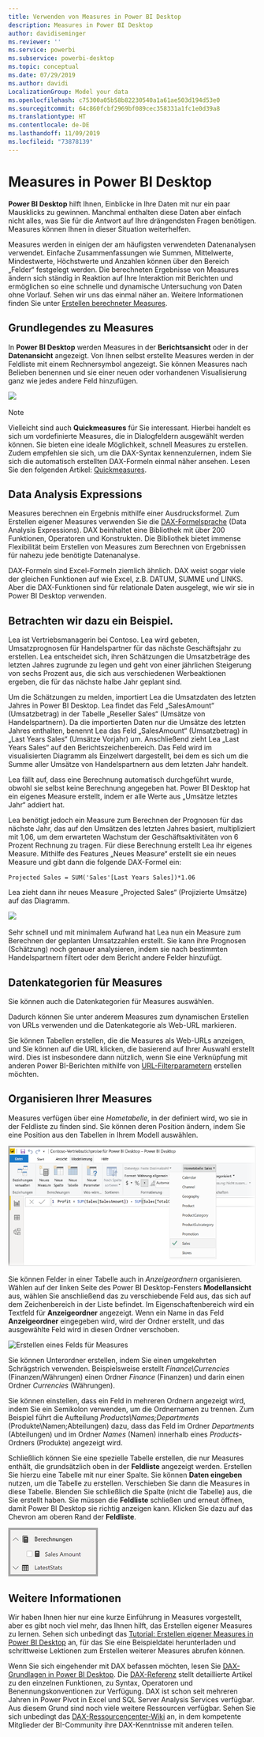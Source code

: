 ```yaml
---
title: Verwenden von Measures in Power BI Desktop
description: Measures in Power BI Desktop
author: davidiseminger
ms.reviewer: ''
ms.service: powerbi
ms.subservice: powerbi-desktop
ms.topic: conceptual
ms.date: 07/29/2019
ms.author: davidi
LocalizationGroup: Model your data
ms.openlocfilehash: c75300a05b58b82230540a1a61ae503d194d53e0
ms.sourcegitcommit: 64c860fcbf2969bf089cec358331a1fc1e0d39a8
ms.translationtype: HT
ms.contentlocale: de-DE
ms.lasthandoff: 11/09/2019
ms.locfileid: "73878139"
---
```

# <a name="measures-in-power-bi-desktop"></a>Measures in Power BI Desktop

**Power BI Desktop** hilft Ihnen, Einblicke in Ihre Daten mit nur ein paar Mausklicks zu gewinnen. Manchmal enthalten diese Daten aber einfach nicht alles, was Sie für die Antwort auf Ihre drängendsten Fragen benötigen. Measures können Ihnen in dieser Situation weiterhelfen.

Measures werden in einigen der am häufigsten verwendeten Datenanalysen verwendet. Einfache Zusammenfassungen wie Summen, Mittelwerte, Mindestwerte, Höchstwerte und Anzahlen können über den Bereich „Felder“ festgelegt werden. Die berechneten Ergebnisse von Measures ändern sich ständig in Reaktion auf Ihre Interaktion mit Berichten und ermöglichen so eine schnelle und dynamische Untersuchung von Daten ohne Vorlauf. Sehen wir uns das einmal näher an. Weitere Informationen finden Sie unter [Erstellen berechneter Measures](/learn/modules/model-data-power-bi/4b-create-calculated-measures).

## <a name="understanding-measures"></a>Grundlegendes zu Measures

In **Power BI Desktop** werden Measures in der **Berichtsansicht** oder in der **Datenansicht** angezeigt. Von Ihnen selbst erstellte Measures werden in der Feldliste mit einem Rechnersymbol angezeigt. Sie können Measures nach Belieben benennen und sie einer neuen oder vorhandenen Visualisierung ganz wie jedes andere Feld hinzufügen.

![](media/desktop-measures/measuresinpbid_measinfieldlist.png)

> [!NOTE]
> Vielleicht sind auch **Quickmeasures** für Sie interessant. Hierbei handelt es sich um vordefinierte Measures, die in Dialogfeldern ausgewählt werden können. Sie bieten eine ideale Möglichkeit, schnell Measures zu erstellen. Zudem empfehlen sie sich, um die DAX-Syntax kennenzulernen, indem Sie sich die automatisch erstellten DAX-Formeln einmal näher ansehen. Lesen Sie den folgenden Artikel: [Quickmeasures](desktop-quick-measures.md).
> 
> 

## <a name="data-analysis-expressions"></a>Data Analysis Expressions

Measures berechnen ein Ergebnis mithilfe einer Ausdrucksformel. Zum Erstellen eigener Measures verwenden Sie die [DAX-Formelsprache](https://msdn.microsoft.com/library/gg413422.aspx) (Data Analysis Expressions). DAX beinhaltet eine Bibliothek mit über 200 Funktionen, Operatoren und Konstrukten. Die Bibliothek bietet immense Flexibilität beim Erstellen von Measures zum Berechnen von Ergebnissen für nahezu jede benötigte Datenanalyse.

DAX-Formeln sind Excel-Formeln ziemlich ähnlich. DAX weist sogar viele der gleichen Funktionen auf wie Excel, z.B. DATUM, SUMME und LINKS. Aber die DAX-Funktionen sind für relationale Daten ausgelegt, wie wir sie in Power BI Desktop verwenden.

## <a name="lets-look-at-an-example"></a>Betrachten wir dazu ein Beispiel.
Lea ist Vertriebsmanagerin bei Contoso. Lea wird gebeten, Umsatzprognosen für Handelspartner für das nächste Geschäftsjahr zu erstellen. Lea entscheidet sich, ihren Schätzungen die Umsatzbeträge des letzten Jahres zugrunde zu legen und geht von einer jährlichen Steigerung von sechs Prozent aus, die sich aus verschiedenen Werbeaktionen ergeben, die für das nächste halbe Jahr geplant sind.

Um die Schätzungen zu melden, importiert Lea die Umsatzdaten des letzten Jahres in Power BI Desktop. Lea findet das Feld „SalesAmount“ (Umsatzbetrag) in der Tabelle „Reseller Sales“ (Umsätze von Handelspartnern). Da die importierten Daten nur die Umsätze des letzten Jahres enthalten, benennt Lea das Feld „SalesAmount“ (Umsatzbetrag) in „Last Years Sales“ (Umsätze Vorjahr) um. Anschließend zieht Lea „Last Years Sales“ auf den Berichtszeichenbereich. Das Feld wird im visualisierten Diagramm als Einzelwert dargestellt, bei dem es sich um die Summe aller Umsätze von Handelspartnern aus dem letzten Jahr handelt.

Lea fällt auf, dass eine Berechnung automatisch durchgeführt wurde, obwohl sie selbst keine Berechnung angegeben hat. Power BI Desktop hat ein eigenes Measure erstellt, indem er alle Werte aus „Umsätze letztes Jahr“ addiert hat.

Lea benötigt jedoch ein Measure zum Berechnen der Prognosen für das nächste Jahr, das auf den Umsätzen des letzten Jahres basiert, multipliziert mit 1,06, um dem erwarteten Wachstum der Geschäftsaktivitäten von 6 Prozent Rechnung zu tragen. Für diese Berechnung erstellt Lea ihr eigenes Measure. Mithilfe des Features „Neues Measure“ erstellt sie ein neues Measure und gibt dann die folgende DAX-Formel ein:

    Projected Sales = SUM('Sales'[Last Years Sales])*1.06

Lea zieht dann ihr neues Measure „Projected Sales“ (Projizierte Umsätze) auf das Diagramm.

![](media/desktop-measures/measuresinpbid_lastyearsales.png)

Sehr schnell und mit minimalem Aufwand hat Lea nun ein Measure zum Berechnen der geplanten Umsatzzahlen erstellt. Sie kann ihre Prognosen (Schätzung) noch genauer analysieren, indem sie nach bestimmten Handelspartnern filtert oder dem Bericht andere Felder hinzufügt.

## <a name="data-categories-for-measures"></a>Datenkategorien für Measures

Sie können auch die Datenkategorien für Measures auswählen. 

Dadurch können Sie unter anderem Measures zum dynamischen Erstellen von URLs verwenden und die Datenkategorie als Web-URL markieren. 

Sie können Tabellen erstellen, die die Measures als Web-URLs anzeigen, und Sie können auf die URL klicken, die basierend auf Ihrer Auswahl erstellt wird. Dies ist insbesondere dann nützlich, wenn Sie eine Verknüpfung mit anderen Power BI-Berichten mithilfe von [URL-Filterparametern](service-url-filters.md) erstellen möchten.


## <a name="organizing-your-measures"></a>Organisieren Ihrer Measures

Measures verfügen über eine *Hometabelle*, in der definiert wird, wo sie in der Feldliste zu finden sind. Sie können deren Position ändern, indem Sie eine Position aus den Tabellen in Ihrem Modell auswählen.

![Auswählen einer Tabelle für Ihr Measure](media/desktop-measures/measures-03.png)

Sie können Felder in einer Tabelle auch in *Anzeigeordnern* organisieren. Wählen auf der linken Seite des Power BI Desktop-Fensters **Modellansicht** aus, wählen Sie anschließend das zu verschiebende Feld aus, das sich auf dem Zeichenbereich in der Liste befindet. Im Eigenschaftenbereich wird ein Textfeld für **Anzeigeordner** angezeigt. Wenn ein Name in das Feld **Anzeigeordner** eingegeben wird, wird der Ordner erstellt, und das ausgewählte Feld wird in diesen Ordner verschoben.

![Erstellen eines Felds für Measures](media/desktop-measures/measures-04.gif)

Sie können Unterordner erstellen, indem Sie einen umgekehrten Schrägstrich verwenden. Beispielsweise erstellt *Finance\Currencies* (Finanzen/Währungen) einen Ordner *Finance* (Finanzen) und darin einen Ordner *Currencies* (Währungen).

Sie können einstellen, dass ein Feld in mehreren Ordnern angezeigt wird, indem Sie ein Semikolon verwenden, um die Ordnernamen zu trennen. Zum Beispiel führt die Aufteilung *Products\Names;Departments* (Produkte\Namen;Abteilungen) dazu, dass das Feld im Ordner *Departments* (Abteilungen) und im Ordner *Names* (Namen) innerhalb eines *Products*-Ordners (Produkte) angezeigt wird.

Schließlich können Sie eine spezielle Tabelle erstellen, die nur Measures enthält, die grundsätzlich oben in der **Feldliste** angezeigt werden. Erstellen Sie hierzu eine Tabelle mit nur einer Spalte. Sie können **Daten eingeben** nutzen, um die Tabelle zu erstellen. Verschieben Sie dann die Measures in diese Tabelle. Blenden Sie schließlich die Spalte (nicht die Tabelle) aus, die Sie erstellt haben. Sie müssen die **Feldliste** schließen und erneut öffnen, damit Power BI Desktop sie richtig anzeigen kann. Klicken Sie dazu auf das Chevron am oberen Rand der **Feldliste**.

![Organisieren von Measures und diese oben in der Feldliste beibehalten](media/desktop-measures/measures-05.png)

## <a name="learn-more"></a>Weitere Informationen
Wir haben Ihnen hier nur eine kurze Einführung in Measures vorgestellt, aber es gibt noch viel mehr, das Ihnen hilft, das Erstellen eigener Measures zu lernen. Sehen sich unbedingt das [Tutorial: Erstellen eigener Measures in Power BI Desktop](desktop-tutorial-create-measures.md) an, für das Sie eine Beispieldatei herunterladen und schrittweise Lektionen zum Erstellen weiterer Measures abrufen können.  

Wenn Sie sich eingehender mit DAX befassen möchten, lesen Sie [DAX-Grundlagen in Power BI Desktop](desktop-quickstart-learn-dax-basics.md). Die [DAX-Referenz](https://msdn.microsoft.com/library/gg413422.aspx) stellt detaillierte Artikel zu den einzelnen Funktionen, zu Syntax, Operatoren und Benennungskonventionen zur Verfügung. DAX ist schon seit mehreren Jahren in Power Pivot in Excel und SQL Server Analysis Services verfügbar. Aus diesem Grund sind noch viele weitere Ressourcen verfügbar. Sehen Sie sich unbedingt das [DAX-Ressourcencenter-Wiki](https://social.technet.microsoft.com/wiki/contents/articles/1088.dax-resource-center.aspx) an, in dem kompetente Mitglieder der BI-Community ihre DAX-Kenntnisse mit anderen teilen.



